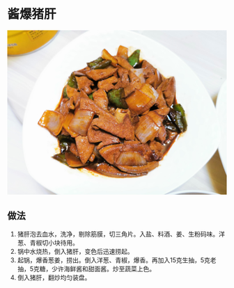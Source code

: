 # 酱爆猪肝

![](https://github.com/NiborPolaris/Recipes/blob/master/Images/酱爆猪肝.jpg)

## 做法

1. 猪肝泡去血水，洗净，剔除筋膜，切三角片。入盐、料酒、姜、生粉码味。洋葱、青椒切小块待用。
2. 锅中水烧热，倒入猪肝，变色后迅速捞起。
3. 起锅，爆香葱姜，捞出。倒入洋葱、青椒，爆香。再加入15克生抽，5克老抽，5克糖，少许海鲜酱和甜面酱。炒至蔬菜上色。
4. 倒入猪肝，翻炒均匀装盘。